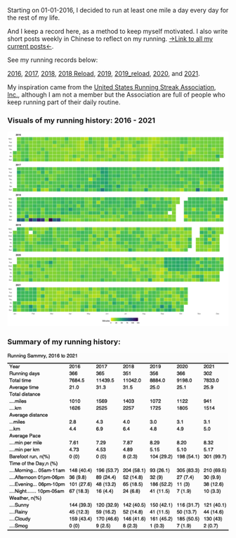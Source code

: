 Starting on 01-01-2016, I decided to run at least one mile a day every day for the rest of my life. 

And I keep a record here, as a method to keep myself motivated. I also write short posts weekly in Chinese to reflect on my running. [->Link to all my current posts<-](https://conge.github.io/category/#%E6%8A%98%E8%BF%94%E7%82%B9).

See my running records below:

[2016](https://github.com/conge/RunningStreak/blob/master/runningRecords2016.csv), [2017](https://github.com/conge/RunningStreak/blob/master/runningRecords2017.csv), [2018](https://github.com/conge/RunningStreak/blob/master/runningRecords2018.csv), [2018 Reload](https://github.com/conge/RunningStreak/blob/master/runningRecords2018_reload.csv), [2019](https://github.com/conge/RunningStreak/blob/master/runningRecords2019.csv), [2019_reload](https://github.com/conge/RunningStreak/blob/master/runningRecords2019_reload.csv),  [2020](https://github.com/conge/RunningStreak/blob/master/runningRecords2020.csv), and [2021](https://github.com/conge/RunningStreak/blob/master/runningRecords2021.csv).

My inspiration came from the [United States Running Streak Association, Inc.][1], although I am not a member but the Association are full of people who keep running part of their daily routine.

### Visuals of my running history: 2016 - 2021

![](./overview_plot.png)

### Summary of my running history:

![](./yearly_overview.png)



[1]:http://www.runeveryday.com
